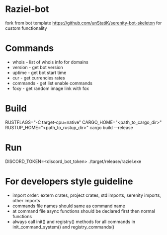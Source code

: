 # Raziel-bot
fork from bot template https://github.com/unStatiK/serenity-bot-skeleton for custom functionality 

# Commands

* whois - list of whois info for domains
* version - get bot version
* uptime - get bot start time
* cur - get currencies rates
* commands - get list enable commands
* foxy - get random image link with fox


# Build

RUSTFLAGS="-C target-cpu=native" CARGO_HOME="<path_to_cargo_dir>" RUSTUP_HOME="<path_to_rustup_dir>" cargo build --release

# Run

DISCORD_TOKEN=<discord_bot_token> ./target/release/raziel.exe

# For developers style guideline

-  import order: extern crates, project crates, std imports, serenity imports, other imports
-  commands file names should same as command name
-  at command file async functions should be declared first then normal functions
-  always call init() and registry() methods for all commands in init_command_system() and registry_commands()
